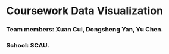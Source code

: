 # Coursework Data Visualization

### Team members: Xuan Cui, Dongsheng Yan, Yu Chen.
### School: SCAU.
